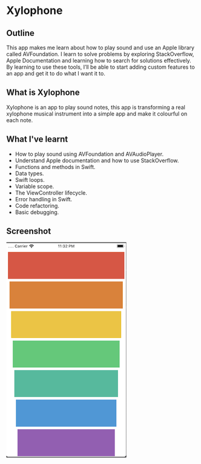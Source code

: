 #  Xylophone

## Outline

This app makes me learn about how to play sound and use an Apple library called AVFoundation. I learn to solve problems by exploring StackOverflow, Apple Documentation and learning how to search for solutions effectively. By learning to use these tools, I’ll be able to start adding custom features to an app and get it to do what I want it to.

## What is Xylophone

Xylophone is an app to play sound notes, this app is transforming a real xylophone musical instrument into a simple app and make it colourful on each note.

## What I've learnt

* How to play sound using AVFoundation and AVAudioPlayer.
* Understand Apple documentation and how to use StackOverflow.
* Functions and methods in Swift.
* Data types.
* Swift loops.
* Variable scope.
* The ViewController lifecycle.
* Error handling in Swift.
* Code refactoring.
* Basic debugging.

## Screenshot

![Xylophone Screenshot](Documentation/iOS-Xylophone.png)
